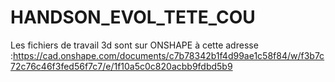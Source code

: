 # HANDSON_EVOL_TETE_COU
Les fichiers de travail 3d sont sur ONSHAPE à cette adresse :https://cad.onshape.com/documents/c7b78342b1f4d99ae1c58f84/w/f3b7c72c76c46f3fed56f7c7/e/1f10a5c0c820acbb9fdbd5b9
